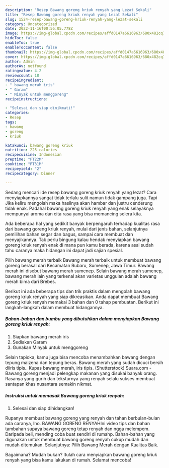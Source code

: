 ```yaml
---
description: "Resep Bawang goreng kriuk renyah yang Lezat Sekali"
title: "Resep Bawang goreng kriuk renyah yang Lezat Sekali"
slug: 1524-resep-bawang-goreng-kriuk-renyah-yang-lezat-sekali
category: Uncategorized
date: 2022-11-16T00:56:05.778Z
image: https://img-global.cpcdn.com/recipes/affd0147a6616963/680x482cq70/bawang-goreng-kriuk-renyah-foto-resep-utama.jpg
hideToc: false
enableToc: true
enableTocContent: false
thumbnail: https://img-global.cpcdn.com/recipes/affd0147a6616963/680x482cq70/bawang-goreng-kriuk-renyah-foto-resep-utama.jpg
cover: https://img-global.cpcdn.com/recipes/affd0147a6616963/680x482cq70/bawang-goreng-kriuk-renyah-foto-resep-utama.jpg
author: Admin
authorAv: notfound
ratingvalue: 4.2
reviewcount: 18
recipeingredient:
- " bawang merah iris"
- " Garam"
- " Minyak untuk menggoreng"
recipeinstructions:

- "Selesai dan siap dinikmati!"
categories:
- Resep
tags:
- bawang
- goreng
- kriuk

katakunci: bawang goreng kriuk 
nutrition: 225 calories
recipecuisine: Indonesian
preptime: "PT22M"
cooktime: "PT31M"
recipeyield: "2"
recipecategory: Dinner

---
```



Sedang mencari ide resep bawang goreng kriuk renyah yang lezat? Cara menyiapkannya sangat tidak terlalu sulit namun tidak gampang juga. Tapi Jika keliru mengolah maka hasilnya akan hambar dan justru cenderung tidak enak. Padahal bawang goreng kriuk renyah yang enak selayaknya mempunyai aroma dan cita rasa yang bisa memancing selera kita.


Ada beberapa hal yang sedikit banyak berpengaruh terhadap kualitas rasa dari bawang goreng kriuk renyah, mulai dari jenis bahan, selanjutnya pemilihan bahan segar dan bagus, sampai cara membuat dan menyajikannya. Tak perlu bingung kalau hendak menyiapkan bawang goreng kriuk renyah enak di mana pun kamu berada, karena asal sudah tahu caranya maka hidangan ini dapat jadi sajian spesial.

Pilih bawang merah terbaik Bawang merah terbaik untuk membuat bawang goreng berasal dari Kecamatan Rubaru, Sumenep, Jawa Timur. Bawang merah ini disebut bawang merah sumenep. Selain bawang merah sumenep, bawang merah lain yang terkenal akan varietas unggulan adalah bawang merah bima dari Brebes.


Berikut ini ada beberapa tips dan trik praktis dalam mengolah bawang goreng kriuk renyah yang siap dikreasikan. Anda dapat membuat Bawang goreng kriuk renyah memakai 3 bahan dan 0 tahap pembuatan. Berikut ini langkah-langkah dalam membuat hidangannya.

<!--inarticleads1-->

##### Bahan-bahan dan bumbu yang dibutuhkan dalam menyiapkan Bawang goreng kriuk renyah:

1. Siapkan  bawang merah iris
1. Sediakan  Garam
1. Gunakan  Minyak untuk menggoreng


Selain tapioka, kamu juga bisa mencoba menambahkan bawang dengan tepung maizena dan tepung beras. Bawang merah yang sudah dicuci bersih diiris tipis.. Kupas bawang merah, iris tipis. (Shutterstock) Suara.com - Bawang goreng menjadi pelengkap makanan yang disukai banyak orang. Rasanya yang gurih dan teksturnya yang renyah selalu sukses membuat santapan khas nusantara semakin nikmat. 

<!--inarticleads2-->

##### Instruksi untuk memasak Bawang goreng kriuk renyah:


1. Selesai dan siap dihidangkan!

Rupanya membuat bawang goreng yang renyah dan tahan berbulan-bulan ada caranya, lho. BAWANG GORENG RENYAHIni video tips dan bahan tambahan supaya bawang goreng tetap renyah dan ngga melempem. Daripada beli, mending coba buat sendiri di rumahp. Bahan-bahan yang digunakan untuk membuat bawang goreng renyah cukup mudah dan mudah ditemukan. Selanjutnya: Pilih Bawang Merah dengan Kualitas Baik. 

Bagaimana? Mudah bukan? Itulah cara menyiapkan bawang goreng kriuk renyah yang bisa kamu lakukan di rumah. Selamat mencoba!
